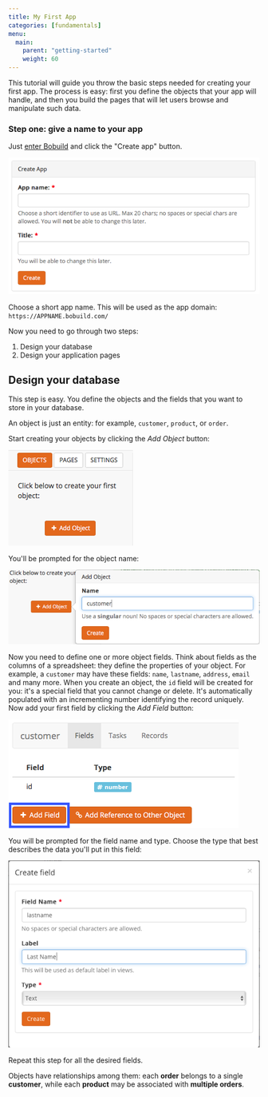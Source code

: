 ```yaml
---
title: My First App
categories: [fundamentals]
menu:
  main:
    parent: "getting-started"
    weight: 60
---
```


This tutorial will guide you throw the basic steps needed for creating your first app. The process is easy: first you define the objects that your app will handle, and then you build the pages that will let users browse and manipulate such data.

### Step one: give a name to your app

Just [enter Bobuild](https://my.bobuild.com) and click the "Create app" button.

![](create_app.png)

Choose a short app name. This will be used as the app domain: `https://APPNAME.bobuild.com/`

Now you need to go through two steps:

1. Design your database
2. Design your application pages

## Design your database

This step is easy. You define the objects and the fields that you want to store in your database.

An object is just an entity: for example, `customer`, `product`, or `order`.

Start creating your objects by clicking the *Add Object* button:

![](add_object.png)

You'll be prompted for the object name:

![](add_object_dialog.png)

Now you need to define one or more object fields. Think about fields as the columns of a spreadsheet: they define the properties of your object. For example, a `customer` may have these fields: `name`, `lastname`, `address`, `email` and many more.
When you create an object, the `id` field will be created for you: it's a special field that you cannot change or delete. It's automatically populated with an incrementing number identifying the record uniquely.
Now add your first field by clicking the *Add Field* button:

![](fields.png)

You will be prompted for the field name and type. Choose the type that best describes the data you'll put in this field:

![](add_field.png)

Repeat this step for all the desired fields.





Objects have relationships among them: each **order** belongs to a single **customer**, while each **product** may be associated with **multiple orders**.

